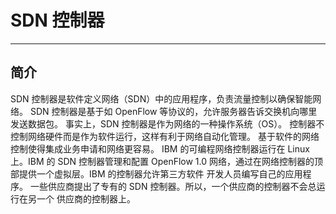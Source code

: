 # SDN 控制器

----

## 简介

SDN 控制器是软件定义网络（SDN）中的应用程序，负责流量控制以确保智能网络。
SDN 控制器是基于如 OpenFlow 等协议的，允许服务器告诉交换机向哪里发送数据包。 
事实上，SDN 控制器是作为网络的一种操作系统（OS）。
控制器不控制网络硬件而是作为软件运行，这样有利于网络自动化管理。
基于软件的网络控制使得集成业务申请和网络更容易。
IBM 的可编程网络控制器运行在 Linux 上。IBM 的 SDN 控制器管理和配置 OpenFlow 1.0 网络，通过在网络控制器的顶部提供一个虚拟层。IBM 的控制器允许第三方软件
开发人员编写自己的应用程序。
一些供应商提出了专有的 SDN 控制器。所以，一个供应商的控制器不会总运行在另一个
供应商的控制器上。

